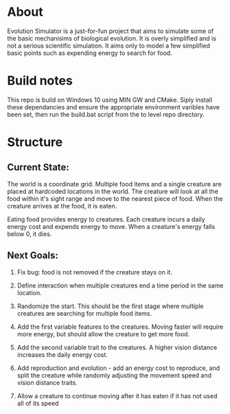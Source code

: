 # About

Evolution Simulator is a just-for-fun project that aims to simulate some of the basic mechanisims of biological evolution.  It is overly simplified and is not a serious scientific simulation.  It aims only to model a few simplified basic points such as expending energy to search for food.

# Build notes

This repo is build on Windows 10 using MIN GW and CMake.  Siply install these dependancies and ensure the appropriate environment varibles have been set, then run the build.bat script from the to level repo directory.

# Structure

## Current State:

The world is a coordinate grid.  Multiple food items and a single creature are placed at hardcoded locations in the world.  The creature will look at all the food within it's sight range and move to the nearest piece of food.  When the creature arrives at the food, it is eaten.

Eating food provides energy to creatures.  Each creature incurs a daily energy cost and expends energy to move.  When a creature's energy falls below 0, it dies.

## Next Goals:

1. Fix bug: food is not removed if the creature stays on it.

1. Define interaction when multiple creatures end a time period in the same location.

1. Randomize the start.  This should be the first stage where multiple creatures are searching for multiple food items.

1. Add the first variable features to the creatures.  Moving faster will require more energy, but should allow the creature to get more food.

1. Add the second variable trait to the creatures.  A higher vision distance increases the daily energy cost.

1. Add reproduction and evolution - add an energy cost to reproduce, and split the creature while randomly adjusting the movement speed and vision distance traits.

1. Allow a creature to continue moving after it has eaten if it has not used all of its speed